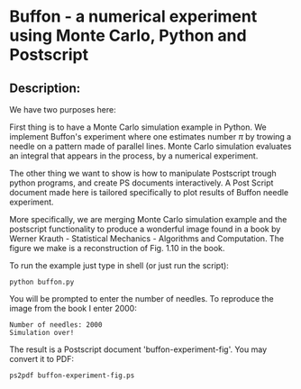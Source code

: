 # Buffon - a numerical experiment using Monte Carlo, Python and Postscript


Description:
-----------------------

We have two purposes here:

First thing is to have a Monte Carlo simulation example in Python. We implement Buffon's experiment where one estimates number $\pi$ by trowing a needle on a pattern made of parallel lines. Monte Carlo simulation evaluates an integral that appears in the process, by a numerical experiment.

The other thing we want to show is how to manipulate Postscript trough python programs, and create PS documents interactively.
A Post Script document made here is tailored specifically to plot results of Buffon needle experiment.

More specifically, we are merging Monte Carlo simulation example and the postscript functionality to produce a wonderful image found in a book by Werner Krauth -  Statistical Mechanics - Algorithms and Computation. The figure we make is a reconstruction of Fig. 1.10 in the book.

To run the example just type in shell (or just run the script):
```
python buffon.py

```
You will be prompted to enter the number of needles. To reproduce the image from the book I enter 2000:
```
Number of needles: 2000
Simulation over!
```
The result is a Postscript document 'buffon-experiment-fig'. You may convert it to PDF:
```
ps2pdf buffon-experiment-fig.ps
```

